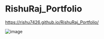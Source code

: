 # RishuRaj_Portfolio

https://rishu7426.github.io/RishuRaj_Portfolio/

![image](https://github.com/user-attachments/assets/af16ff83-e993-4985-943a-083126722708)
